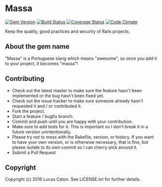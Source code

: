 # Massa

[![Gem Version](https://badge.fury.io/rb/massa.svg)](https://rubygems.org/gems/massa)
[![Build Status](https://travis-ci.org/lucascaton/massa.svg?branch=master)](https://travis-ci.org/lucascaton/massa)
[![Coverage Status](https://img.shields.io/codeclimate/coverage/github/lucascaton/massa.svg)](https://codeclimate.com/github/lucascaton/massa)
[![Code Climate](https://codeclimate.com/github/lucascaton/massa/badges/gpa.svg)](https://codeclimate.com/github/lucascaton/massa)

Keep the quality, good practices and security of Rails projects.

## About the gem name

"Massa" is a Portuguese slang which means "awesome",
so once you add it to your project, it becomes "massa"!

## Contributing

* Check out the latest master to make sure the feature hasn't been implemented or the bug hasn't
been fixed yet.
* Check out the issue tracker to make sure someone already hasn't requested it and / or
contributed it.
* Fork the project.
* Start a feature / bugfix branch.
* Commit and push until you are happy with your contribution.
* Make sure to add tests for it. This is important so I don't break it in a future version
unintentionally.
* Please try not to mess with the Rakefile, version, or history. If you want to have your own
version, or is otherwise necessary, that is fine, but please isolate to its own commit so I can
cherry-pick around it.
* Submit a Pull Request

## Copyright

Copyright (c) 2016 Lucas Caton. See LICENSE.txt for further details.
